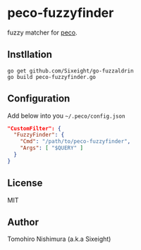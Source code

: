 # peco-fuzzyfinder

fuzzy matcher for [peco](https://github.com/peco/peco).

## Instllation

```
go get github.com/Sixeight/go-fuzzaldrin
go build peco-fuzzyfinder.go
```

## Configuration

Add below into you `~/.peco/config.json`

```json
"CustomFilter": {
  "FuzzyFinder": {
    "Cmd": "/path/to/peco-fuzzyfinder",
    "Args": [ "$QUERY" ]
  }
}
```

## License

MIT

## Author

Tomohiro Nishimura (a.k.a Sixeight)
